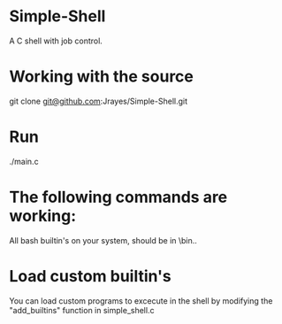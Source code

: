 # Simple-Shell
A C shell with job control.

# Working with the source
git clone git@github.com:Jrayes/Simple-Shell.git

# Run

./main.c

# The following commands are working:
All bash builtin's on your system, should be in \bin..

# Load custom builtin's

You can load custom programs to excecute in the shell by modifying the "add_builtins" function in simple_shell.c


